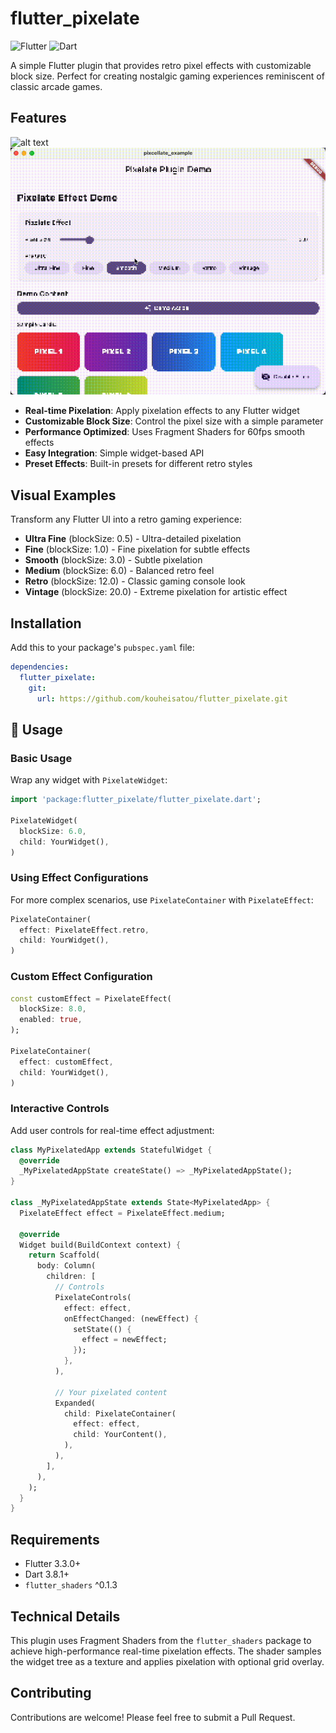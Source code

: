 # flutter_pixelate

![Flutter](https://img.shields.io/badge/Flutter-02569B?style=for-the-badge&logo=flutter&logoColor=white)
![Dart](https://img.shields.io/badge/Dart-0175C2?style=for-the-badge&logo=dart&logoColor=white)

A simple Flutter plugin that provides retro pixel effects with customizable block size. Perfect for creating nostalgic gaming experiences reminiscent of classic arcade games.

## Features

![alt text](docs/demo-1.gif)
![alt text](docs/demo-2.gif)

- **Real-time Pixelation**: Apply pixelation effects to any Flutter widget
- **Customizable Block Size**: Control the pixel size with a simple parameter
- **Performance Optimized**: Uses Fragment Shaders for 60fps smooth effects
- **Easy Integration**: Simple widget-based API
- **Preset Effects**: Built-in presets for different retro styles

## Visual Examples

Transform any Flutter UI into a retro gaming experience:

- **Ultra Fine** (blockSize: 0.5) - Ultra-detailed pixelation
- **Fine** (blockSize: 1.0) - Fine pixelation for subtle effects
- **Smooth** (blockSize: 3.0) - Subtle pixelation
- **Medium** (blockSize: 6.0) - Balanced retro feel
- **Retro** (blockSize: 12.0) - Classic gaming console look  
- **Vintage** (blockSize: 20.0) - Extreme pixelation for artistic effect

## Installation

Add this to your package's `pubspec.yaml` file:

```yaml
dependencies:
  flutter_pixelate:
    git:
      url: https://github.com/kouheisatou/flutter_pixelate.git
```

## 🚀 Usage

### Basic Usage

Wrap any widget with `PixelateWidget`:

```dart
import 'package:flutter_pixelate/flutter_pixelate.dart';

PixelateWidget(
  blockSize: 6.0,
  child: YourWidget(),
)
```

### Using Effect Configurations

For more complex scenarios, use `PixelateContainer` with `PixelateEffect`:

```dart
PixelateContainer(
  effect: PixelateEffect.retro,
  child: YourWidget(),
)
```

### Custom Effect Configuration

```dart
const customEffect = PixelateEffect(
  blockSize: 8.0,
  enabled: true,
);

PixelateContainer(
  effect: customEffect,
  child: YourWidget(),
)
```

### Interactive Controls

Add user controls for real-time effect adjustment:

```dart
class MyPixelatedApp extends StatefulWidget {
  @override
  _MyPixelatedAppState createState() => _MyPixelatedAppState();
}

class _MyPixelatedAppState extends State<MyPixelatedApp> {
  PixelateEffect effect = PixelateEffect.medium;

  @override
  Widget build(BuildContext context) {
    return Scaffold(
      body: Column(
        children: [
          // Controls
          PixelateControls(
            effect: effect,
            onEffectChanged: (newEffect) {
              setState(() {
                effect = newEffect;
              });
            },
          ),
          
          // Your pixelated content
          Expanded(
            child: PixelateContainer(
              effect: effect,
              child: YourContent(),
            ),
          ),
        ],
      ),
    );
  }
}
```

## Requirements

- Flutter 3.3.0+
- Dart 3.8.1+
- `flutter_shaders` ^0.1.3

## Technical Details

This plugin uses Fragment Shaders from the `flutter_shaders` package to achieve high-performance real-time pixelation effects. The shader samples the widget tree as a texture and applies pixelation with optional grid overlay.

## Contributing

Contributions are welcome! Please feel free to submit a Pull Request.
